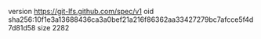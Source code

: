 version https://git-lfs.github.com/spec/v1
oid sha256:10f1e3a13688436ca3a0bef21a216f86362aa33427279bc7afcce5f4d7d81d58
size 2282
